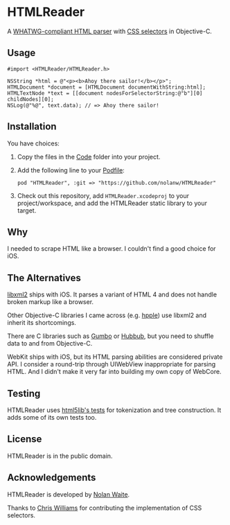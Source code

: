 # HTMLReader

A [WHATWG-compliant HTML parser][whatwg-spec] with [CSS selectors][selectors-level-3] in Objective-C.

[selectors-level-3]: http://www.w3.org/TR/css3-selectors/
[whatwg-spec]: http://whatwg.org/html

## Usage

```objc
#import <HTMLReader/HTMLReader.h>

NSString *html = @"<p><b>Ahoy there sailor!</b></p>";
HTMLDocument *document = [HTMLDocument documentWithString:html];
HTMLTextNode *text = [[document nodesForSelectorString:@"b"][0] childNodes][0];
NSLog(@"%@", text.data); // => Ahoy there sailor!
```

## Installation

You have choices:

1. Copy the files in the [Code](Code) folder into your project.
2. Add the following line to your [Podfile][CocoaPods]:
   
   `pod "HTMLReader", :git => "https://github.com/nolanw/HTMLReader"`
3. Check out this repository, add `HTMLReader.xcodeproj` to your project/workspace, and add the HTMLReader static library to your target.

[CocoaPods]: http://docs.cocoapods.org/podfile.html#pod

## Why

I needed to scrape HTML like a browser. I couldn't find a good choice for iOS.

## The Alternatives

[libxml2][] ships with iOS. It parses a variant of HTML 4 and does not handle broken markup like a browser.

Other Objective-C libraries I came across (e.g. [hpple][]) use libxml2 and inherit its shortcomings.

There are C libraries such as [Gumbo][] or [Hubbub][], but you need to shuffle data to and from Objective-C.

WebKit ships with iOS, but its HTML parsing abilities are considered private API. I consider a round-trip through UIWebView inappropriate for parsing HTML. And I didn't make it very far into building my own copy of WebCore.

[Gumbo]: https://github.com/google/gumbo-parser
[hpple]: https://github.com/topfunky/hpple
[Hubbub]: http://www.netsurf-browser.org/projects/hubbub/
[libxml2]: http://www.xmlsoft.org/

## Testing

HTMLReader uses [html5lib's tests][html5lib-tests] for tokenization and tree construction. It adds some of its own tests too.

[html5lib-tests]: https://github.com/html5lib/html5lib-tests

## License

HTMLReader is in the public domain.

## Acknowledgements

HTMLReader is developed by [Nolan Waite](https://github.com/nolanw).

Thanks to [Chris Williams](https://github.com/ultramiraculous/) for contributing the implementation of CSS selectors.
